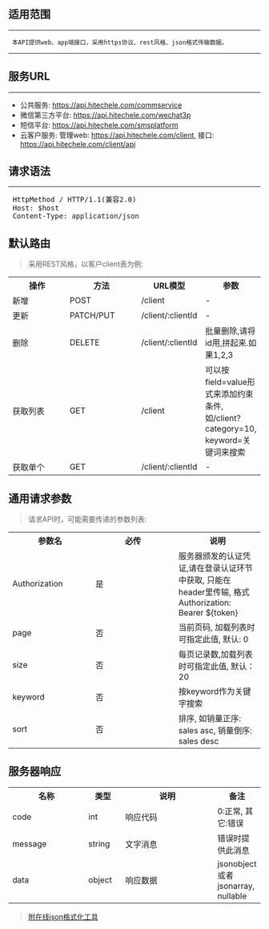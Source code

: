 ## 适用范围
-------------------------
` 本API提供web、app端接口，采用https协议、rest风格、json格式传输数据。`

-------------------------

## 服务URL
---------------
- 公共服务: https://api.hitechele.com/commservice
- 微信第三方平台: https://api.hitechele.com/wechat3p
- 短信平台: https://api.hitechele.com/smsplatform
- 云客户服务: 管理web: https://api.hitechele.com/client, 接口: https://api.hitechele.com/client/api

## 请求语法
-------------------------
<pre>
 HttpMethod / HTTP/1.1(兼容2.0)
 Host: $host
 Content-Type: application/json
</pre>

## 默认路由

> 采用REST风格，以客户client表为例:

<table>
    <tr>
        <th style="width:150px;">操作</th>
        <th style="width:150px;">方法</th>
        <th>URL模型</th>
        <th>参数</th>
    </tr>
    <tr>
        <td>新增</td>
        <td>POST</td>
        <td>/client</td>
        <td>-</td>
    </tr>
    <tr>
        <td>更新</td>
        <td>PATCH/PUT</td>
        <td>/client/:clientId</td>
        <td>-</td>
    </tr>
    <tr>
        <td>删除</td>
        <td>DELETE</td>
        <td>/client/:clientId</td>
        <td>批量删除,请将id用,拼起来.如果1,2,3</td>
    </tr>
    <tr>
        <td>获取列表</td>
        <td>GET</td>
        <td>/client</td>
        <td>可以按field=value形式来添加约束条件,如/client?category=10, keyword=关键词来搜索</td>
    </tr>
    <tr>
        <td>获取单个</td>
        <td>GET</td>
        <td>/client/:clientId</td>
        <td>-</td>
    </tr>
</table>

## 通用请求参数

>请求API时，可能需要传递的参数列表:

<table>
    <tr>
        <th style="width:150px;">参数名</th>
        <th style="width:150px;">必传</th>
        <th>说明</th>
    </tr>
    <tr>
        <td>Authorization</td>
        <td>是</td>
        <td>服务器颁发的认证凭证,请在登录认证环节中获取, 只能在header里传输, 格式Authorization: Bearer ${token}</td>
    </tr>
    <tr>
        <td>page</td>
        <td>否</td>
        <td>当前页码, 加载列表时可指定此值, 默认: 0</td>
    </tr>
    <tr>
       <td>size</td>
       <td>否</td>
       <td>每页记录数,加载列表时可指定此值, 默认：20</td>
    </tr>
    <tr>
        <td>keyword</td>
        <td>否</td>
        <td>按keyword作为关键字搜索</td>
    </tr>
    <tr>
        <td>sort</td>
        <td>否</td>
        <td>排序, 如销量正序: sales asc, 销量倒序: sales desc</td>
    </tr>
</table>

## 服务器响应

<table>
    <tr>
        <th style="width:150px;">名称</th>
        <th style="width:60px;">类型</th>
        <th style="width:200px;">说明</th>
        <th>备注</th>
    </tr>
    <tr>
        <td>code</td>
        <td>int</td>
        <td>响应代码</td>
        <td>0:正常, 其它:错误</td>
    </tr>
    <tr>
        <td>message</td>
        <td>string</td>
        <td>文字消息</td>
        <td>错误时提供此消息</td>
    </tr>
    <tr>
        <td>data</td>
        <td>object</td>
        <td>响应数据</td>
        <td>jsonobject或者jsonarray, nullable</td>
    </tr>
</table>

> <a href="http://tool.oschina.net/codeformat/json" target="_blank">附在线json格式化工具</a>

